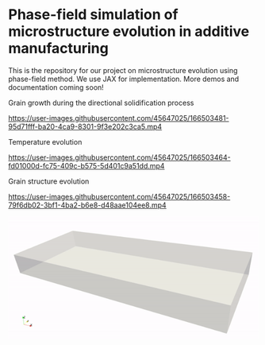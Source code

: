 # Phase-field simulation of microstructure evolution in additive manufacturing

This is the repository for our project on microstructure evolution using phase-field method. We use JAX for implementation.
More demos and documentation coming soon!



Grain growth during the directional solidification process

https://user-images.githubusercontent.com/45647025/166503481-95d71fff-ba20-4ca9-8301-9f3e202c3ca5.mp4

Temperature evolution

https://user-images.githubusercontent.com/45647025/166503464-fd01000d-fc75-409c-b575-5d401c9a51dd.mp4


Grain structure evolution

https://user-images.githubusercontent.com/45647025/166503458-79f6db02-3bf1-4ba2-b6e8-d48aae104ee8.mp4



![sample](materials/sample.gif)

